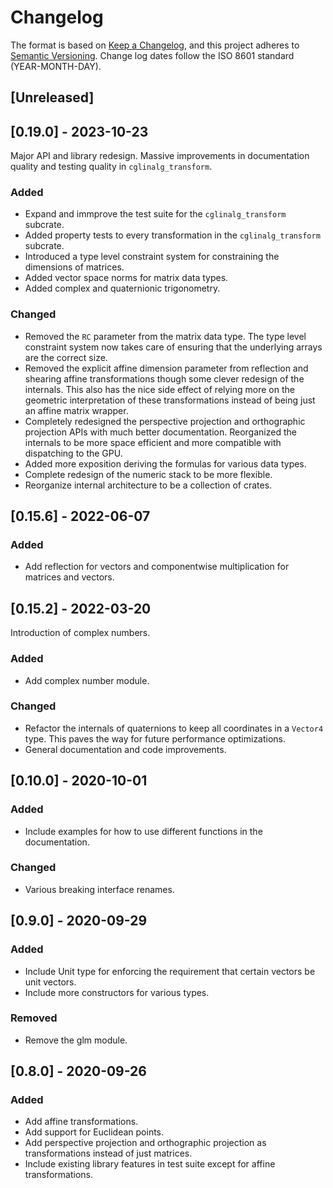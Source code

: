 # Changelog

The format is based on [Keep a Changelog](https://keepachangelog.com/en/1.0.0/),
and this project adheres to [Semantic Versioning](https://semver.org/spec/v2.0.0.html).
Change log dates follow the ISO 8601 standard (YEAR-MONTH-DAY).

## [Unreleased]

## [0.19.0] - 2023-10-23
Major API and library redesign. Massive improvements in documentation quality
and testing quality in `cglinalg_transform`.

### Added
- Expand and immprove the test suite for the `cglinalg_transform` subcrate.
- Added property tests to every transformation in the `cglinalg_transform` subcrate.
- Introduced a type level constraint system for constraining the dimensions of matrices.
- Added vector space norms for matrix data types.
- Added complex and quaternionic trigonometry.

### Changed
- Removed the `RC` parameter from the matrix data type. The type level constraint system
  now takes care of ensuring that the underlying arrays are the correct size.
- Removed the explicit affine dimension parameter from reflection and shearing
  affine transformations though some clever redesign of the internals. This also has the 
  nice side effect of relying more on the geometric interpretation of these transformations
  instead of being just an affine matrix wrapper.
- Completely redesigned the perspective projection and orthographic projection APIs with much
  better documentation. Reorganized the internals to be more space efficient and more compatible
  with dispatching to the GPU.
- Added more exposition deriving the formulas for various data types.
- Complete redesign of the numeric stack to be more flexible.
- Reorganize internal architecture to be a collection of crates.

## [0.15.6] - 2022-06-07

### Added
- Add reflection for vectors and componentwise multiplication for matrices and 
  vectors.

## [0.15.2] - 2022-03-20
Introduction of complex numbers.

### Added
- Add complex number module.

### Changed
- Refactor the internals of quaternions to keep all coordinates in a
  `Vector4` type. This paves the way for future performance optimizations.
- General documentation and code improvements.

## [0.10.0] - 2020-10-01

### Added
- Include examples for how to use different functions in the documentation.

### Changed
- Various breaking interface renames.

## [0.9.0] - 2020-09-29

### Added
- Include Unit type for enforcing the requirement that certain vectors be
  unit vectors.
- Include more constructors for various types.

### Removed
- Remove the glm module.

## [0.8.0] - 2020-09-26

### Added
- Add affine transformations.
- Add support for Euclidean points.
- Add perspective projection and orthographic projection as transformations 
  instead of just matrices.
- Include existing library features in test suite except for affine transformations.

